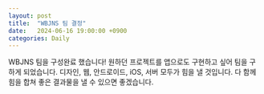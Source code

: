 ```yaml
---
layout: post
title:  "WBJNS 팀 결정"
date:   2024-06-16 19:00:00 +0900
categories: Daily
---
```

WBJNS 팀을 구성완료 했습니다!
원하던 프로젝트를 앱으로도 구현하고 싶어 팀을 구하게 되었습니다.
디자인, 웹, 안드로이드, iOS, 서버 모두가 힘을 낼 것입니다.
다 함께 힘을 합쳐 좋은 결과물을 낼 수 있으면 좋겠습니다.
